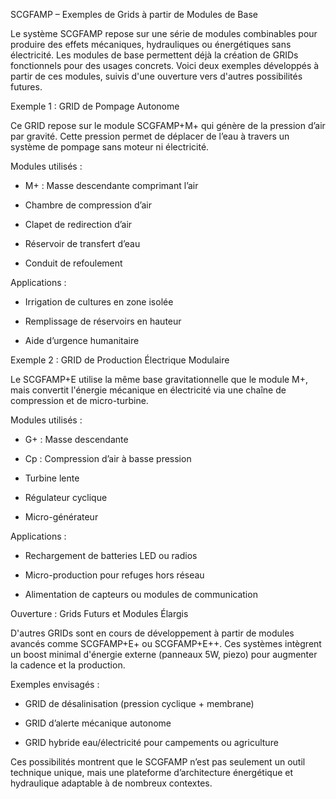 SCGFAMP – Exemples de Grids à partir de Modules de Base

Le système SCGFAMP repose sur une série de modules combinables pour produire des effets mécaniques, hydrauliques ou énergétiques sans électricité. Les modules de base permettent déjà la création de GRIDs fonctionnels pour des usages concrets. Voici deux exemples développés à partir de ces modules, suivis d'une ouverture vers d'autres possibilités futures.

Exemple 1 : GRID de Pompage Autonome

Ce GRID repose sur le module SCGFAMP+M+ qui génère de la pression d’air par gravité. Cette pression permet de déplacer de l’eau à travers un système de pompage sans moteur ni électricité.

Modules utilisés :

- M+ : Masse descendante comprimant l’air

- Chambre de compression d’air

- Clapet de redirection d’air

- Réservoir de transfert d’eau

- Conduit de refoulement

Applications :

- Irrigation de cultures en zone isolée

- Remplissage de réservoirs en hauteur

- Aide d’urgence humanitaire

Exemple 2 : GRID de Production Électrique Modulaire

Le SCGFAMP+E utilise la même base gravitationnelle que le module M+, mais convertit l'énergie mécanique en électricité via une chaîne de compression et de micro-turbine.

Modules utilisés :

- G+ : Masse descendante

- Cp : Compression d’air à basse pression

- Turbine lente

- Régulateur cyclique

- Micro-générateur

Applications :

- Rechargement de batteries LED ou radios

- Micro-production pour refuges hors réseau

- Alimentation de capteurs ou modules de communication

Ouverture : Grids Futurs et Modules Élargis

D'autres GRIDs sont en cours de développement à partir de modules avancés comme SCGFAMP+E+ ou SCGFAMP+E++. Ces systèmes intègrent un boost minimal d'énergie externe (panneaux 5W, piezo) pour augmenter la cadence et la production.

Exemples envisagés :

- GRID de désalinisation (pression cyclique + membrane)

- GRID d’alerte mécanique autonome

- GRID hybride eau/électricité pour campements ou agriculture

Ces possibilités montrent que le SCGFAMP n’est pas seulement un outil technique unique, mais une plateforme d’architecture énergétique et hydraulique adaptable à de nombreux contextes.

